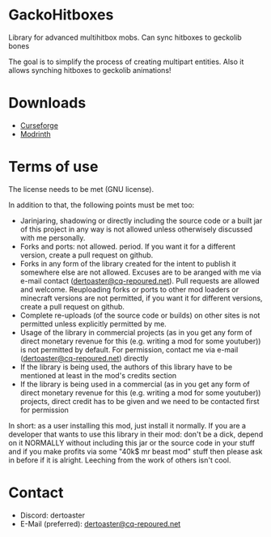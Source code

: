 # GackoHitboxes
Library for advanced multihitbox mobs. Can sync hitboxes to geckolib bones

The goal is to simplify the process of creating multipart entities. Also it allows synching hitboxes to geckolib animations!

# Downloads
- [Curseforge](https://www.curseforge.com/minecraft/mc-mods/multihitboxlib)
- [Modrinth](https://modrinth.com/mod/multihitboxlib)

# Terms of use
The license needs to be met (GNU license).

In addition to that, the following points must be met too:
- Jarinjaring, shadowing or directly including the source code or a built jar of this project in any way is not allowed unless otherwisely discussed with me personally.
- Forks and ports: not allowed. period. If you want it for a different version, create a pull request on github.
- Forks in any form of the library created for the intent to publish it somewhere else are not allowed. Excuses are to be aranged with me via e-mail contact (dertoaster@cq-repoured.net). Pull requests are allowed and welcome. Reuploading forks or ports to other mod loaders or minecraft versions are not permitted, if you want it for different versions, create a pull request on github.
- Complete re-uploads (of the source code or builds) on other sites is not permitted unless explicitly permitted by me.
- Usage of the library in commercial projects  (as in you get any form of direct monetary revenue for this (e.g. writing a mod for some youtuber)) is not permitted by default. For permission, contact me via e-mail (dertoaster@cq-repoured.net) directly
- If the library is being used, the authors of this library have to be mentioned at least in the mod's credits section
- If the library is being used in a commercial (as in you get any form of direct monetary revenue for this (e.g. writing a mod for some youtuber)) projects, direct credit has to be given and we need to be contacted first for permission

In short: as a user installing this mod, just install it normally. If you are a developer that wants to use this library in their mod: don't be a dick, depend on it NORMALLY without including this jar or the source code in your stuff and if you make profits via some "40k$ mr beast mod" stuff then please ask in before if it is alright. Leeching from the work of others isn't cool.

# Contact
- Discord: dertoaster
- E-Mail (preferred): [dertoaster@cq-repoured.net](mailto:dertoaster@cq-repoured.net?subject=[MHLib]%20contact%20request)
